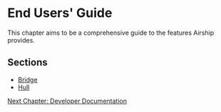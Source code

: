 # End Users' Guide

This chapter aims to be a comprehensive guide to the features Airship provides.

## Sections

* [Bridge](Bridge)
* [Hull](Hull)

[Next Chapter: Developer Documentation](../04-developer-docs)
